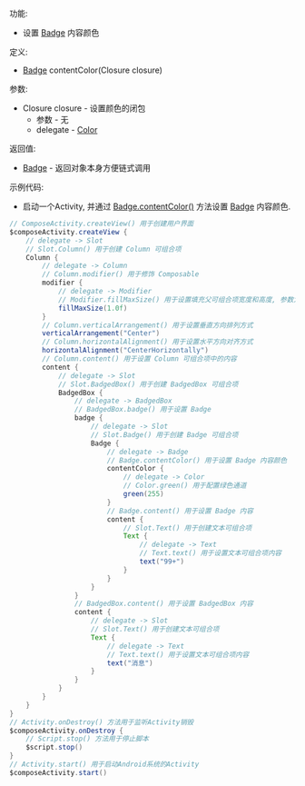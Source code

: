 功能:

+ 设置 [Badge](/API/UI/Compose/Widget/Badge/README.md) 内容颜色

定义:

+ [Badge](/API/UI/Compose/Widget/Badge/README.md) contentColor(Closure closure)

参数:

+ Closure closure - 设置颜色的闭包
    + 参数 - 无
    + delegate - [Color](/API/UI/Compose/Theme/Color/Color/README.md)

返回值:

+ [Badge](/API/UI/Compose/Widget/Badge/README.md) - 返回对象本身方便链式调用

示例代码:

+ 启动一个Activity, 并通过 [Badge.contentColor()](/API/UI/Compose/Widget/Badge/README.md?id=contentColor)
  方法设置 [Badge](/API/UI/Compose/Widget/Badge/README.md) 内容颜色.

```groovy
// ComposeActivity.createView() 用于创建用户界面
$composeActivity.createView {
    // delegate -> Slot
    // Slot.Column() 用于创建 Column 可组合项
    Column {
        // delegate -> Column
        // Column.modifier() 用于修饰 Composable
        modifier {
            // delegate -> Modifier
            // Modifier.fillMaxSize() 用于设置填充父可组合项宽度和高度, 参数为填充父可组合项的比例, 取值区间为 0.0f-1.0f
            fillMaxSize(1.0f)
        }
        // Column.verticalArrangement() 用于设置垂直方向排列方式
        verticalArrangement("Center")
        // Column.horizontalAlignment() 用于设置水平方向对齐方式
        horizontalAlignment("CenterHorizontally")
        // Column.content() 用于设置 Column 可组合项中的内容
        content {
            // delegate -> Slot
            // Slot.BadgedBox() 用于创建 BadgedBox 可组合项
            BadgedBox {
                // delegate -> BadgedBox
                // BadgedBox.badge() 用于设置 Badge
                badge {
                    // delegate -> Slot
                    // Slot.Badge() 用于创建 Badge 可组合项
                    Badge {
                        // delegate -> Badge
                        // Badge.contentColor() 用于设置 Badge 内容颜色
                        contentColor {
                            // delegate -> Color
                            // Color.green() 用于配置绿色通道
                            green(255)
                        }
                        // Badge.content() 用于设置 Badge 内容
                        content {
                            // Slot.Text() 用于创建文本可组合项
                            Text {
                                // delegate -> Text
                                // Text.text() 用于设置文本可组合项内容
                                text("99+")
                            }
                        }
                    }
                }
                // BadgedBox.content() 用于设置 BadgedBox 内容
                content {
                    // delegate -> Slot
                    // Slot.Text() 用于创建文本可组合项
                    Text {
                        // delegate -> Text
                        // Text.text() 用于设置文本可组合项内容
                        text("消息")
                    }
                }
            }
        }
    }
}
// Activity.onDestroy() 方法用于监听Activity销毁
$composeActivity.onDestroy {
    // Script.stop() 方法用于停止脚本
    $script.stop()
}
// Activity.start() 用于启动Android系统的Activity
$composeActivity.start()
```